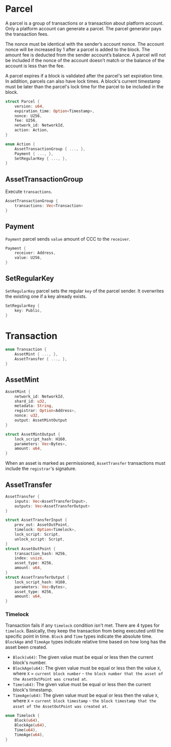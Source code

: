 # Parcel

A parcel is a group of transactions or a transaction about platform account. Only a platform account can generate a parcel. The parcel generator pays the transaction fees.

The nonce must be identical with the sender’s account nonce. The account nonce will be increased by 1 after a parcel is added to the block. The amount fee is deducted from the sender account’s balance. A parcel will not be included if the nonce of the account doesn’t match or the balance of the account is less than the fee.

A parcel expires if a block is validated after the parcel's set expiration time. In addition, parcels can also have lock times. A block's current timestamp must be later than the parcel's lock time for the parcel to be included in the block.

```rust
struct Parcel {
    version: u64,
    expiration_time: Option<Timestamp>,
    nonce: U256,
    fee: U256,
    network_id: NetworkId,
    action: Action,
}

enum Action {
    AssetTransactionGroup { ..., },
    Payment { ..., },
    SetRegularKey { ..., },
}
```

## AssetTransactionGroup

Execute `transactions`.

```rust
AssetTransactionGroup {
    transactions: Vec<Transaction>
}
```

## Payment

`Payment` parcel sends `value` amount of CCC to the `receiver`.

```rust
Payment {
    receiver: Address,
    value: U256,
}
```

## SetRegularKey

`SetRegularKey` parcel sets the regular `key` of the parcel sender. It overwrites the existing one if a key already exists.

```rust
SetRegularKey {
    key: Public,
}
```

# Transaction

```rust
enum Transaction {
    AssetMint { ..., },
    AssetTransfer { ..., },
}
```

## AssetMint

```rust
AssetMint {
    network_id: NetworkId,
    shard_id: u32,
    metadata: String,
    registrar: Option<Address>,
    nonce: u32,
    output: AssetMintOutput
}

struct AssetMintOutput {
    lock_script_hash: H160,
    parameters: Vec<Bytes>,
    amount: u64,
}
```

When an asset is marked as permissioned, `AssetTransfer` transactions must include the `registrar`'s signature.

## AssetTransfer

```rust
AssetTransfer {
    inputs: Vec<AssetTransferInput>,
    outputs: Vec<AssetTransferOutput>
}

struct AssetTransferInput {
    prev_out: AssetOutPoint,
    timelock: Option<Timelock>,
    lock_script: Script,
    unlock_script: Script,
}
struct AssetOutPoint {
    transaction_hash: H256,
    index: usize,
    asset_type: H256,
    amount: u64,
}
struct AssetTransferOutput {
    lock_script_hash: H160,
    parameters: Vec<Bytes>,
    asset_type: H256,
    amount: u64,
}
```

### Timelock

Transaction fails if any `timelock` condition isn't met. There are 4 types for `timelock`. Basically, they keep the transaction from being executed until the specific point in time. `Block` and `Time` types indicate the absolute time. `BlockAge` and `TimeAge` types indicate relative time based on how long has the asset been created.

- `Block(u64)`: The given value must be equal or less then the current block's number.
- `BlockAge(u64)`: The given value must be equal or less then the value `X`, where `X` = `current block number` - `the block number that the asset of the AssetOutPoint was created at`.
- `Time(u64)`: The given value must be equal or less then the current block's timestamp.
- `TimeAge(u64)`: The given value must be equal or less then the value `X`, where `X` = `current block timestamp` - `the block timestamp that the asset of the AssetOutPoint was created at`.

```rust
enum Timelock {
    Block(u64),
    BlockAge(u64),
    Time(u64),
    TimeAge(u64),
}
```
